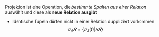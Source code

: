 
Projektion ist eine Operation, die *bestimmte Spalten aus einer Relation* auswählt und diese als **neue Relation ausgibt**
- Identische Tupeln dürfen nicht in einer Relation duppliziert vorkommen
$$
𝜋_{𝐴′} 𝑅 = \{𝜋_{𝐴′} (t) |𝑡𝜖𝑅 \}
$$